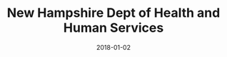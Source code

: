 ---
layout: site
title: "New Hampshire Dept of Health and Human Services"
date: 2018-01-02
categories: [medical]
version: 1.5.3
major: 1
minor: 5
patch: 3
slug: nh-hhs
link: https://nheasy.nh.gov/
permalink: /sites/:slug
---